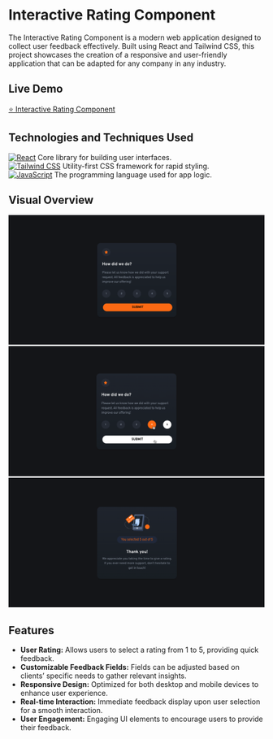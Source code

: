# Interactive Rating Component

The Interactive Rating Component is a modern web application designed to collect user feedback effectively. Built using React and Tailwind CSS, this project showcases the creation of a responsive and user-friendly application that can be adapted for any company in any industry.

## Live Demo

[⭐ Interactive Rating Component](https://technical-assignment-plum.vercel.app/)

## Technologies and Techniques Used

[<img alt="React" src="https://img.shields.io/badge/-React-45b8d8?style=flat-square&logo=react&logoColor=white" height="25">](https://reactjs.org/) Core library for building user interfaces.  
[<img alt="Tailwind CSS" src="https://img.shields.io/badge/-Tailwind_CSS-38B2AC?style=flat-square&logo=tailwind-css&logoColor=white" height="25">](https://tailwindcss.com/) Utility-first CSS framework for rapid styling.  
[<img alt="JavaScript" src="https://img.shields.io/badge/-JavaScript-F7DF1E?style=flat-square&logo=javascript&logoColor=black" height="25">](https://developer.mozilla.org/en-US/docs/Web/JavaScript) The programming language used for app logic.

## Visual Overview

[<img src="./preview/rating.png" alt="Interactive Rating Main Page preview" width="700"/>](./preview/rating.png)
[<img src="./preview/active.png" alt="Interactive Rating Active Page preview" width="700"/>](./preview/active.png)
[<img src="./preview/thank-you.png" alt="Interactive Rating Thank You Page preview" width="700"/>](./preview/thank-you.png)

## Features

- **User Rating:** Allows users to select a rating from 1 to 5, providing quick feedback.
- **Customizable Feedback Fields:** Fields can be adjusted based on clients’ specific needs to gather relevant insights.
- **Responsive Design:** Optimized for both desktop and mobile devices to enhance user experience.
- **Real-time Interaction:** Immediate feedback display upon user selection for a smooth interaction.
- **User Engagement:** Engaging UI elements to encourage users to provide their feedback.
